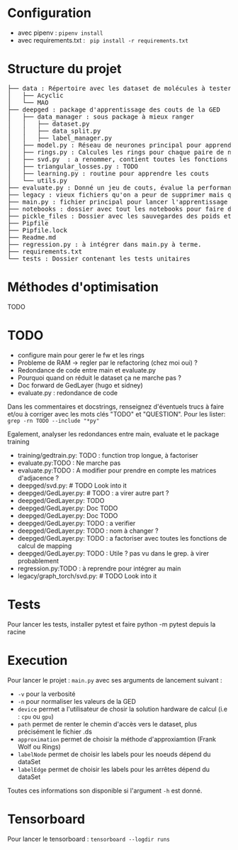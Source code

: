 # Configuration
* avec pipenv :
`pipenv install`
* avec requirements.txt :
` pip install -r requirements.txt`

# Structure du projet 
<pre>
├── data : Répertoire avec les dataset de molécules à tester
│   ├── Acyclic
│   └── MAO
├── deepged : package d'apprentissage des couts de la GED
│   ├── data_manager : sous package à mieux ranger
│   │   ├── dataset.py
│   │   ├── data_split.py
│   │   ├── label_manager.py
│   ├── model.py : Réseau de neurones principal pour apprendre les couts
│   ├── rings.py : Calcules les rings pour chaque paire de noeuds afin de mieux les comparer 
│   ├── svd.py  : a renommer, contient toutes les fonctions de calculs de mappings
│   ├── triangular_losses.py : TODO 
│   ├── learning.py : routine pour apprendre les couts 
│   └── utils.py 
├── evaluate.py : Donné un jeu de couts, évalue la performance
├── legacy : vieux fichiers qu'on a peur de supprimer mais qu'on supprimera un jour
├── main.py : fichier principal pour lancer l'apprentissage des couts
├── notebooks : dossier avec tout les notebooks pour faire des tets. Contient du vieux code
├── pickle_files : Dossier avec les sauvegardes des poids et éxécutions
├── Pipfile 
├── Pipfile.lock
├── Readme.md
├── regression.py : à intégrer dans main.py à terme.
├── requirements.txt
└── tests : Dossier contenant les tests unitaires
</pre>

# Méthodes d'optimisation

TODO

# TODO 
* configure main pour gerer le fw et les rings
* Probleme de RAM -> regler par le refactoring (chez moi oui) ?
* Redondance de code entre main et evaluate.py
* Pourquoi quand on réduit le dataset ça ne marche pas ?
* Doc forward de GedLayer (hugo et sidney)
* evaluate.py : redondance de code

Dans les commentaires et docstrings, renseignez d'éventuels trucs à faire et/ou à corriger
avec les mots clés "TODO" et "QUESTION". Pour les lister: 
`grep -rn TODO --include "*py"`

Egalement, analyser les redondances entre main, evaluate et le package training
*  training/gedtrain.py:    TODO : function trop longue, à factoriser
* evaluate.py:TODO : Ne marche pas
* evaluate.py:TODO : A modifier pour prendre en compte les matrices d'adjacence ?
* deepged/svd.py:    # TODO Look into it
* deepged/GedLayer.py:        # TODO : a virer autre part ?
* deepged/GedLayer.py:        TODO
* deepged/GedLayer.py:        Doc TODO
* deepged/GedLayer.py:        Doc TODO
* deepged/GedLayer.py:        TODO : a verifier
* deepged/GedLayer.py:        TODO : nom à changer ?
* deepged/GedLayer.py:        TODO : a factoriser avec toutes les fonctions de calcul de mapping
* deepged/GedLayer.py:        TODO : Utile ? pas vu dans le grep. à virer probablement
* regression.py:TODO : à reprendre pour intégrer au main
* legacy/graph_torch/svd.py:    # TODO Look into it


# Tests
Pour lancer les tests, installer pytest et faire python -m pytest depuis la racine

# Execution

Pour lancer le projet : `main.py` avec ses arguments de lancement suivant :

* `-v` pour la verbosité
* `-n` pour normaliser les valeurs de la GED
* `device` permet a l'utilisateur de chosir la solution hardware de calcul (i.e : `cpu` ou `gpu`)
* `path` permet de renter le chemin d'accès vers le dataset, plus précisément le fichier .ds
* `approximation` permet de choisir la méthode d'approxiamtion (Frank Wolf ou Rings)
* `labelNode` permet de choisir les labels pour les noeuds dépend du dataSet
* `labelEdge` permet de choisir les labels pour les arrêtes dépend du dataSet

Toutes ces informations son disponible si l'argument `-h` est donné.

# Tensorboard 

Pour lancer le tensorboard : `tensorboard --logdir runs` 
